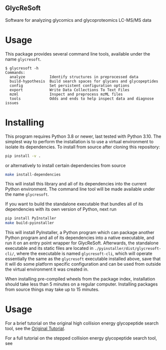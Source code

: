 GlycReSoft
----------
Software for analyzing glycomics and glycoproteomics LC-MS/MS data

Usage
=====

This package provides several command line tools, available under the name `glycresoft`.

```
$ glycresoft -h
Commands:
  analyze           Identify structures in preprocessed data
  build-hypothesis  Build search spaces for glycans and glycopeptides
  config            Set persistent configuration options
  export            Write Data Collections To Text Files
  mzml              Inspect and preprocess mzML files
  tools             Odds and ends to help inspect data and diagnose issues
```

Installing
==========

This program requires Python 3.8 or newer, last tested with Python 3.10. The simplest way to perform the installation is to use a virtual environment to isolate its dependencies. To install from source after cloning this repository:

```bash
pip install -v .
```
or alternatively to install certain dependencies from source
```bash
make install-dependencies
```

This will install this library and all of its dependencies into the current Python environment. The command line tool will be made available under the name `glycresoft`.

If you want to build the standalone executable that bundles all of its dependencies with its own version of Python, next run

```bash
pip install PyInstaller
make build-pyinstaller
```

This will install PyInstaller, a Python program which can package another Python program and all of its dependencies into a native executable, and run it on an entry point wrapper for GlycReSoft. Afterwards, the standalone executable and its static files are located in `./pyinstaller/dist/glycresoft-cli/`, where the executable is named `glycresoft-cli`, which will operate essentially the same as the `glycresoft` executable installed above, save that it will do some platform specific configuration and can be used from outside the virtual environment it was created in.

When installing pre-compiled wheels from the package index, installation should take less than 5 minutes on a regular computer. Installing packages from source things may take up to 15 minutes.

Usage
=====

For a brief tutorial on the original high collision energy glycopeptide search tool, see the [Original Tutorial](https://mobiusklein.github.io/glycresoft/docs/_build/html/tutorials/glycoproteomics-tutorial.html).

For a full tutorial on the stepped collision energy glycopeptide search tool, see